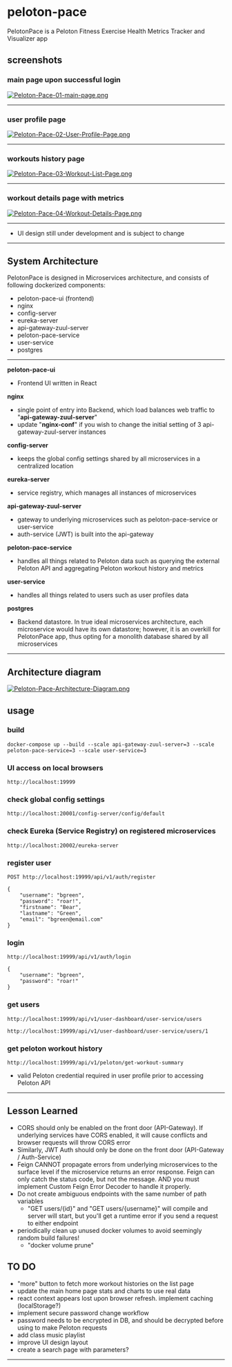 # peloton-pace

PelotonPace is a Peloton Fitness Exercise Health Metrics Tracker and Visualizer app

## screenshots

### main page upon successful login

[![Peloton-Pace-01-main-page.png](https://i.postimg.cc/0NfhXpGr/Peloton-Pace-01-main-page.png)](https://postimg.cc/bGZ6sSBj)

-----

### user profile page

[![Peloton-Pace-02-User-Profile-Page.png](https://i.postimg.cc/vB5xdZB1/Peloton-Pace-02-User-Profile-Page.png)](https://postimg.cc/R6VZ79w9)

-----

### workouts history page

[![Peloton-Pace-03-Workout-List-Page.png](https://i.postimg.cc/CLcB0tF4/Peloton-Pace-03-Workout-List-Page.png)](https://postimg.cc/WhJb65qD)

-----

### workout details page with metrics

[![Peloton-Pace-04-Workout-Details-Page.png](https://i.postimg.cc/90JMWRjf/Peloton-Pace-04-Workout-Details-Page.png)](https://postimg.cc/V001gNvy)

-----

* UI design still under development and is subject to change

-----------

## System Architecture

PelotonPace is designed in Microservices architecture, and consists of following dockerized components:

- peloton-pace-ui (frontend)
- nginx
- config-server
- eureka-server
- api-gateway-zuul-server
- peloton-pace-service
- user-service
- postgres

-----------
**peloton-pace-ui**
- Frontend UI written in React

**nginx**
- single point of entry into Backend, which load balances web traffic to "**api-gateway-zuul-server**"
- update "**nginx-conf**" if you wish to change the initial setting of 3 api-gateway-zuul-server instances

**config-server**
- keeps the global config settings shared by all microservices in a centralized location

**eureka-server**
- service registry, which manages all instances of microservices

**api-gateway-zuul-server**
- gateway to underlying microservices such as peloton-pace-service or user-service
- auth-service (JWT) is built into the api-gateway

**peloton-pace-service**
- handles all things related to Peloton data such as querying the external Peloton API and aggregating Peloton workout history and metrics

**user-service**
- handles all things related to users such as user profiles data

**postgres**
- Backend datastore. In true ideal microservices architecture, each microservice would have its own datastore; however, it is an overkill for PelotonPace app, thus opting for a monolith database shared by all microservices

-----------

## Architecture diagram

[![Peloton-Pace-Architecture-Diagram.png](https://i.postimg.cc/NGKDnWRR/Peloton-Pace-Architecture-Diagram.png)](https://postimg.cc/JtWjDY6h)

## usage

### build

`docker-compose up --build --scale api-gateway-zuul-server=3 --scale peloton-pace-service=3 --scale user-service=3`

### UI access on local browsers

`http://localhost:19999`

### check global config settings
`http://localhost:20001/config-server/config/default`

### check Eureka (Service Registry) on registered microservices
`http://localhost:20002/eureka-server`

### register user
`POST http://localhost:19999/api/v1/auth/register`
```
{
	"username": "bgreen",
	"password": "roar!",
	"firstname": "Bear",
	"lastname": "Green",
	"email": "bgreen@email.com"
}
```

### login
`http://localhost:19999/api/v1/auth/login`
```
{
	"username": "bgreen",
	"password": "roar!"
}
```

### get users
`http://localhost:19999/api/v1/user-dashboard/user-service/users`

`http://localhost:19999/api/v1/user-dashboard/user-service/users/1`


### get peloton workout history
`http://localhost:19999/api/v1/peloton/get-workout-summary`

* valid Peloton credential required in user profile prior to accessing Peloton API

-----------

## Lesson Learned

- CORS should only be enabled on the front door (API-Gateway). If underlying services have CORS enabled, it will cause conflicts and browser requests will throw CORS error
- Similarly, JWT Auth should only be done on the front door (API-Gateway / Auth-Service)
- Feign CANNOT propagate errors from underlying microservices to the surface level if the microservice returns an error response. Feign can only catch the status code, but not the message. AND you must implement Custom Feign Error Decoder to handle it properly.
- Do not create ambiguous endpoints with the same number of path variables
    - "GET users/{id}" and "GET users/{username}" will compile and server will start, but you'll get a runtime error if you send a request to either endpoint
- periodically clean up unused docker volumes to avoid seemingly random build failures!
    - "docker volume prune"

## TO DO

* "more" button to fetch more workout histories on the list page
* update the main home page stats and charts to use real data
* react context appears lost upon browser refresh. implement caching (localStorage?)
* implement secure password change workflow
* password needs to be encrypted in DB, and should be decrypted before using to make Peloton requests
* add class music playlist
* improve UI design layout
* create a search page with parameters?

-----------